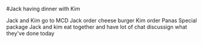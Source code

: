 #Jack having dinner with Kim

Jack and Kim go to MCD
Jack order cheese burger
Kim order Panas Special package
Jack and kim eat together and have lot of chat discussign what they've done today

